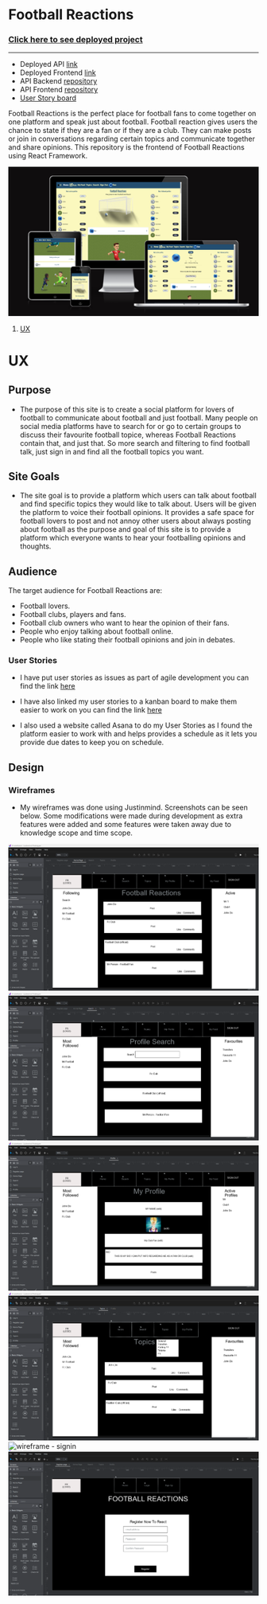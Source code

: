 # **Football Reactions**

### [Click here to see deployed project](https://football-reactions-uk.herokuapp.com/) 
___

- Deployed API [link](https://football-reactions.herokuapp.com/)
- Deployed Frontend [link](https://football-reactions-uk.herokuapp.com/)
- API Backend [repository](https://github.com/Josh-Wickens/fr-drf-api)
- API Frontend [repository](https://github.com/Josh-Wickens/football-reactions)
- [User Story board](https://github.com/users/Josh-Wickens/projects/4)

Football Reactions is the perfect place for football fans to come together on one platform and speak just about football. Football reaction gives users the chance to state if they are a fan or if they are a club. They can make posts or join in conversations regarding certain topics and communicate together and share opinions. This repository is the frontend of Football Reactions using React Framework.

![Responsive image](/src/assets/responsive.png)

1. [UX](#UX)



# UX
## Purpose

- The purpose of this site is to create a social platform for lovers of football to communicate about football and just football. Many people on social media platforms have to search for or go to certain groups to discuss their favourite football topice, whereas Football Reactions contain that, and just that. So more search and filtering to find football talk, just sign in and find all the football topics you want.

## Site Goals

- The site goal is to provide a platform which users can talk about football and find specific topics they would like to talk about. Users will be given the platform to voice their football opinions. It provides a safe space for football lovers to post and not annoy other users about always posting about football as the purpose and goal of this site is to provide a platform which everyone wants to hear your footballing opinions and thoughts.

## Audience

The target audience for Football Reactions are:

- Football lovers.
- Football clubs, players and fans.
- Football club owners who want to hear the opinion of their fans.
- People who enjoy talking about football online.
- People who like stating their football opinions and join in debates.

### User Stories
- I have put user stories as issues as part of agile development you can find the link [here](https://github.com/Mrst12/pp5-frontend-react-appy-families/issues)

- I have also linked my user stories to a kanban board to make them easier to work on you can find the link [here](https://github.com/users/Josh-Wickens/projects/4)

- I also used a website called Asana to do my User Stories as I found the platform easier to work with and helps provides a schedule as it lets you provide due dates to keep you on schedule.

## Design

### Wireframes

- My wireframes was done using Justinmind. Screenshots can be seen below. Some modifications were made during development as extra features were added and some features were taken away due to knowledge scope and time scope.

![wireframe - home image](/src/assets/wf-home.png)
![wireframe - search](/src/assets/wf-search.png)
![wireframe - profile](/src/assets/wf-profile.png)
![wireframe - topics](/src/assets/wf-topics.png)
![wireframe - signin](/src/assets/wf-signin.png)
![wireframe - signup](/src/assets/wf-signup.png)






